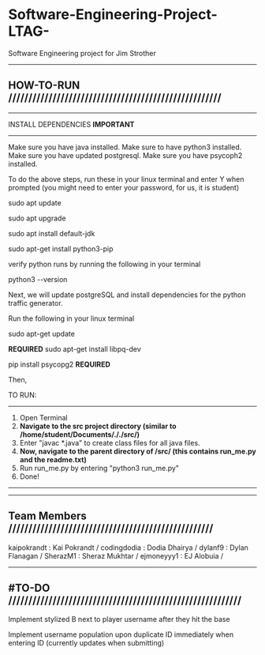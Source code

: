 # Software-Engineering-Project-LTAG-
Software Engineering project for Jim Strother

----------------------------------------------------------------
HOW-TO-RUN /////////////////////////////////////////////////////
----------------------------------------------------------------

**********************************
INSTALL DEPENDENCIES **IMPORTANT**
**********************************
Make sure you have java installed.
Make sure to have python3 installed. 
Make sure you have updated postgresql.
Make sure you have psycoph2 installed.

To do the above steps, run these in your linux terminal and enter Y when prompted (you might need to enter your password, for us, it is student)

sudo apt update

sudo apt upgrade 

sudo apt install default-jdk 

sudo apt-get install python3-pip

verify python runs by running the following in your terminal

python3 --version

Next, we will update postgreSQL and install dependencies for the python traffic generator.

Run the following in your linux terminal

sudo apt-get update

**REQUIRED**
sudo apt-get install libpq-dev

pip install psycopg2
**REQUIRED**

Then, 

TO RUN:
**************************************************************************************************
1) Open Terminal
2) **Navigate to the src project directory (similar to /home/student/Documents/././src/)**
3) Enter "javac *.java" to create class files for all java files.
4) **Now, navigate to the parent directory of /src/ (this contains run_me.py and the readme.txt)**
5) Run run_me.py by entering "python3 run_me.py"
6) Done!
**************************************************************************************************


----------------------------------------------------------------
Team Members ///////////////////////////////////////////////////
----------------------------------------------------------------
kaipokrandt : Kai Pokrandt /
codingdodia : Dodia Dhairya /
dylanf9     : Dylan Flanagan /
SherazM1    : Sheraz Mukhtar /
ejmoneyyy1  : EJ Alobuia /


-----------------------------------------------------------------
#TO-DO //////////////////////////////////////////////////////////
-----------------------------------------------------------------

Implement stylized B next to player username after they hit the base

Implement username population upon duplicate ID immediately when entering ID (currently updates when submitting)




